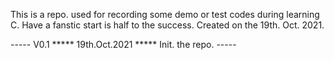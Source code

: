 This is a repo. used for recording some demo or test codes during learning C.
Have a fanstic start is half to the success.
Created on the 19th. Oct. 2021.

----- V0.1 ***** 19th.Oct.2021 ***** Init. the repo. -----

